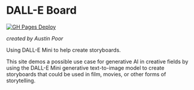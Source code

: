 # DALL-E Board

[![GH Pages Deploy](https://github.com/a-poor/dalle-board/actions/workflows/gh-pages-deploy.yml/badge.svg)](https://github.com/a-poor/dalle-board/actions/workflows/gh-pages-deploy.yml)

_created by Austin Poor_

Using DALL-E Mini to help create storyboards.

This site demos a possible use case for generative AI in creative fields by using the DALL-E Mini generative text-to-image model to create storyboards that could be used in film, movies, or other forms of storytelling.

